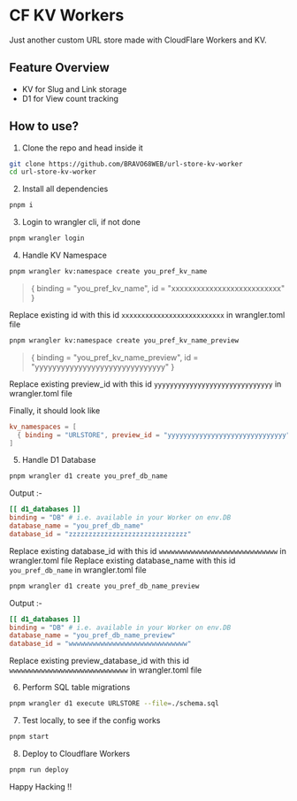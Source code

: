 # CF KV Workers

Just another custom URL store made with CloudFlare Workers and KV.

## Feature Overview 

- KV for Slug and Link storage
- D1 for View count tracking

## How to use?

1. Clone the repo and head inside it
```bash
git clone https://github.com/BRAVO68WEB/url-store-kv-worker
cd url-store-kv-worker
```

2. Install all dependencies
```bash
pnpm i
```

3. Login to wrangler cli, if not done
```bash
pnpm wrangler login
```

4. Handle KV Namespace
```bash
pnpm wrangler kv:namespace create you_pref_kv_name
```

> { binding = "you_pref_kv_name", id = "xxxxxxxxxxxxxxxxxxxxxxxxxx" }

Replace existing id with this id `xxxxxxxxxxxxxxxxxxxxxxxxxx` in wrangler.toml file

```bash
pnpm wrangler kv:namespace create you_pref_kv_name_preview
```

> { binding = "you_pref_kv_name_preview", id = "yyyyyyyyyyyyyyyyyyyyyyyyyyyyyy" }

Replace existing preview_id with this id `yyyyyyyyyyyyyyyyyyyyyyyyyyyyyy` in wrangler.toml file

Finally, it should look like

```toml
kv_namespaces = [
  { binding = "URLSTORE", preview_id = "yyyyyyyyyyyyyyyyyyyyyyyyyyyyyy", id = "xxxxxxxxxxxxxxxxxxxxxxxxxx" }
]
```

5. Handle D1 Database
```bash
pnpm wrangler d1 create you_pref_db_name
```

Output :-
```toml
[[ d1_databases ]]
binding = "DB" # i.e. available in your Worker on env.DB
database_name = "you_pref_db_name"
database_id = "zzzzzzzzzzzzzzzzzzzzzzzzzzzzzz"
```

Replace existing database_id with this id `wwwwwwwwwwwwwwwwwwwwwwwwwwwwww` in wrangler.toml file
Replace existing database_name with this id `you_pref_db_name` in wrangler.toml file

```bash
pnpm wrangler d1 create you_pref_db_name_preview
```

Output :-
```toml
[[ d1_databases ]]
binding = "DB" # i.e. available in your Worker on env.DB
database_name = "you_pref_db_name_preview"
database_id = "wwwwwwwwwwwwwwwwwwwwwwwwwwwwww"
```

Replace existing preview_database_id with this id `wwwwwwwwwwwwwwwwwwwwwwwwwwwwww` in wrangler.toml file

6. Perform SQL table migrations

```bash
pnpm wrangler d1 execute URLSTORE --file=./schema.sql
```

7. Test locally, to see if the config works

```bash
pnpm start
```

8. Deploy to Cloudflare Workers

```bash
pnpm run deploy
```

Happy Hacking !!